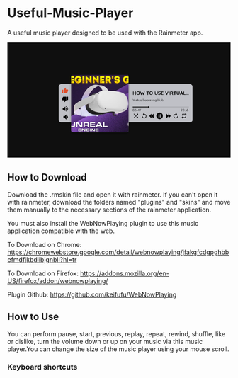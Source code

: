 # Useful-Music-Player
A useful music player designed to be used with the Rainmeter app.

<img src="https://github.com/kaanonsoy/Useful-Music-Player/blob/main/interface.png">

## How to Download
Download the .rmskin file and open it with rainmeter. If you can't open it with rainmeter, download the folders named "plugins" and "skins" and move them manually to the necessary sections of the rainmeter application.

You must also install the WebNowPlaying plugin to use this music application compatible with the web.


To Download on Chrome: https://chromewebstore.google.com/detail/webnowplaying/jfakgfcdgpghbbefmdfjkbdlibjgnbli?hl=tr

To Download on Firefox: https://addons.mozilla.org/en-US/firefox/addon/webnowplaying/


Plugin Github: https://github.com/keifufu/WebNowPlaying


## How to Use
You can perform pause, start, previous, replay, repeat, rewind, shuffle, like or dislike, turn the volume down or up on your music via this music player.You can change the size of the music player using your mouse scroll.

### Keyboard shortcuts
